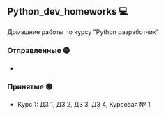 ## Python_dev_homeworks :computer:
Домашние работы по курсу "Python разработчик"

### Отправленные :yellow_circle:
- 

### Принятые :green_circle:
- Курс 1: ДЗ 1, ДЗ 2, ДЗ 3, ДЗ 4, Курсовая № 1
